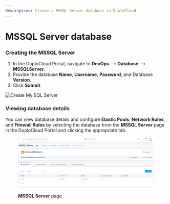 ```yaml
---
description: Create a MSSQL Server database in DuploCloud
---
```


# MSSQL Server database

### Creating the MSSQL Server

1. In the DuploCloud Portal, navigate to **DevOps** --> **Database** --> **MSSQLServer.**
2. Provide the database **Name**, **Username**, **Password**, and Database **Version**.&#x20;
3. Click **Submit**.

![Create My SQL Server](<../../../.gitbook/assets/image (38) (1) (1).png>)

### Viewing database details

You can view database details and configure **Elastic Pools**, **Network Rules**, and **Firewall Rules** by selecting the database from the **MSSQL Server** page in the DuploCloud Portal and clicking the appropriate tab.

<figure><img src="../../../.gitbook/assets/Azure_MSSQL.png" alt=""><figcaption><p><strong>MSSQL Server</strong> page</p></figcaption></figure>
